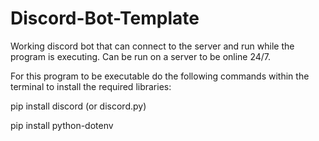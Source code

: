 # Discord-Bot-Template
Working discord bot that can connect to the server and run while the program is executing. Can be run on a server to be online 24/7.

For this program to be executable do the following commands within the terminal to install the required libraries:

pip install discord (or discord.py)

pip install python-dotenv
